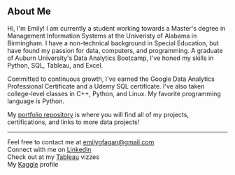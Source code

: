 ## About Me
Hi, I'm Emily! I am currently a student working towards a Master's degree in Management Information Systems at the Univeristy of Alabama in Birmingham. I have a non-technical background in Special Education, but have found my passion for data, computers, and programming. A graduate of Auburn University's Data Analytics Bootcamp, I've honed my skills in Python, SQL, Tableau, and Excel. 

Committed to continuous growth, I've earned the Google Data Analytics Professional Certificate and a Udemy SQL certificate. I've also taken college-level classes in C++, Python, and Linux. My favorite programming language is Python. 

My [portfolio repository](https://github.com/emilygfagan/portfolio) is where you will find all of my projects, certifications, and links to more data projects!

----------------------------------------------------------------------
Feel free to contact me at emilygfagan@gmail.com   
Connect with me on [Linkedin](https://www.linkedin.com/in/emilygfagan/)      
Check out at my [Tableau](https://public.tableau.com/app/profile/emi.fagan/vizzes) vizzes     
My [Kaggle](https://www.kaggle.com/emifagan) profile
